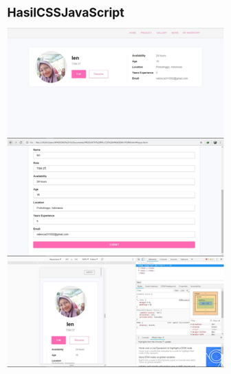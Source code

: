 # HasilCSSJavaScript
![alt text](https://github.com/Valencia31/HasilCSSJavaScript/blob/master/LEN%201.JPG?raw=true)
![alt text](https://github.com/Valencia31/HasilCSSJavaScript/blob/master/LEN%202.JPG?raw=true)
![alt text](https://github.com/Valencia31/HasilCSSJavaScript/blob/master/LEN%203.JPG?raw=true)
